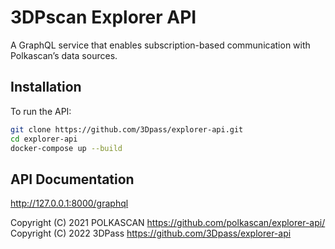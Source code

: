 # 3DPscan Explorer API
A GraphQL service that enables subscription-based communication with Polkascan’s data sources.

## Installation
To run the API:

```bash
git clone https://github.com/3Dpass/explorer-api.git
cd explorer-api
docker-compose up --build
```

## API Documentation
http://127.0.0.1:8000/graphql

 Copyright (C) 2021  POLKASCAN https://github.com/polkascan/explorer-api/
 Copyright (C) 2022  3DPass https://github.com/3Dpass/explorer-api
 
